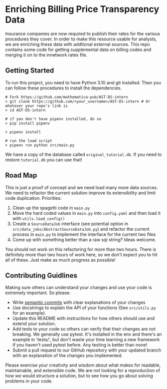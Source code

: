 # Enriching Billing Price Transparency Data

Insurance companies are now required to publish their rates for the various procedures they cover.
In order to make this resource usable for analysts, we are enriching these data with
addtional external sources. This repo contains some code for getting supplemental data on 
billing codes and merging it on to the innetwork rates file.

## Getting Started

To run this project, you need to have Python 3.10 and git installed. Then you can follow these procedures
to install the dependencies.
```
# Fork https://github.com/mathematica-pub/AST-DS-intern
> git clone https://github.com/<your_username>/AST-DS-intern # Or whatever your repo's link is
> cd AST-DS-intern

# if you don't have pipenv installed, do so
> pip install pipenv

> pipenv install

# run the load script
> pipenv run python src/main.py 
```

We have a copy of the database called `original_tutorial.db`. If you need to restore `tutorial.db` you can use that!


## Road Map

This is just a proof of concept and we need load many more data sources. We need to refactor
the current solution improve its extensibility and limit code duplication. Priorities:

1. Clean up the spagetti code in `main.py`
2. Move the hard coded values in `main.py` into `config.yaml` and then load it with `utils.load_config()`
3. Create a `SourceDataJob` interface (see potential option in `src/data_jobs/AbstractSourceDataJob.py`) and
refactor the current process in `main.py` to implement the interface for the current two files
4. Come up with something better than a raw sql string? Ideas welcome.

You should not work on this refactoring for more than two hours. There is definitely more than 
two hours of work here, so we don't expect you to hit all of these. Just make as much progress as possible!

## Contributing Guidlines
Making sure others can understand your changes and use your code is extremely important. So please:
* Write [semantic commits](https://sparkbox.com/foundry/semantic_commit_messages) 
with clear explanations of your changes
* Use docstrings to explain the API of your functions (See `src/utils.py` for an example). 
* Update this README with instructions for how others should use and extend your solution.
* Add tests to your code so others can verify that their changes are not breaking. 
We generally use pytest. It's installed in the env and there's an example in 'tests/', but
don't waste your time learning a new framework if you haven't used pytest before. Any testing
is better than none!
* Submit a pull request to our GitHub repository with your updated branch with an explanation
of the changes you implemented.

Please exercise your creativity and wisdom about what makes for readable, maintainable, and 
extensible code. We are not looking for a reproduction of how we would structure a solution, 
but to see how you go about solving problems in your code. 

